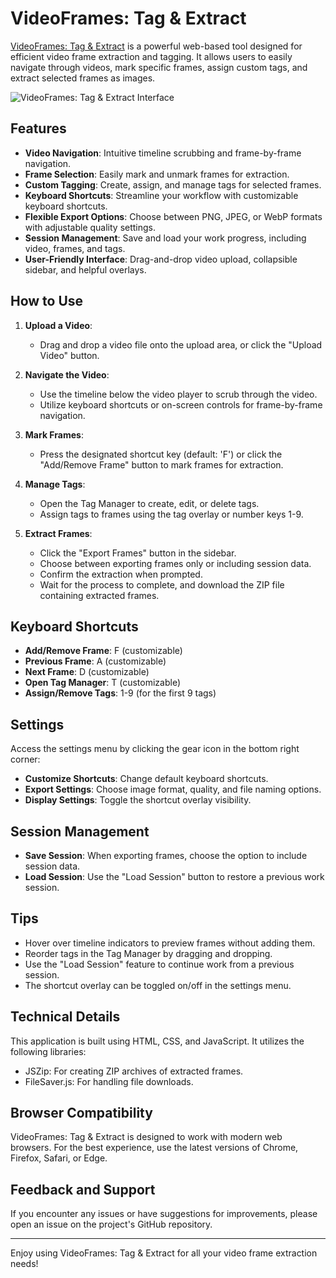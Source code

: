 # VideoFrames: Tag & Extract

<a href="https://dylansallred.github.io/VideoFrames-Tag-N-Extract/VideoFrames-Tag-N-Extract.html">VideoFrames: Tag & Extract</a> is a powerful web-based tool designed for efficient video frame extraction and tagging. It allows users to easily navigate through videos, mark specific frames, assign custom tags, and extract selected frames as images.

![VideoFrames: Tag & Extract Interface](images/main-interface.gif)


## Features

- **Video Navigation**: Intuitive timeline scrubbing and frame-by-frame navigation.
- **Frame Selection**: Easily mark and unmark frames for extraction.
- **Custom Tagging**: Create, assign, and manage tags for selected frames.
- **Keyboard Shortcuts**: Streamline your workflow with customizable keyboard shortcuts.
- **Flexible Export Options**: Choose between PNG, JPEG, or WebP formats with adjustable quality settings.
- **Session Management**: Save and load your work progress, including video, frames, and tags.
- **User-Friendly Interface**: Drag-and-drop video upload, collapsible sidebar, and helpful overlays.

## How to Use

1. **Upload a Video**: 
   - Drag and drop a video file onto the upload area, or click the "Upload Video" button.

2. **Navigate the Video**:
   - Use the timeline below the video player to scrub through the video.
   - Utilize keyboard shortcuts or on-screen controls for frame-by-frame navigation.

3. **Mark Frames**:
   - Press the designated shortcut key (default: 'F') or click the "Add/Remove Frame" button to mark frames for extraction.

4. **Manage Tags**:
   - Open the Tag Manager to create, edit, or delete tags.
   - Assign tags to frames using the tag overlay or number keys 1-9.

5. **Extract Frames**:
   - Click the "Export Frames" button in the sidebar.
   - Choose between exporting frames only or including session data.
   - Confirm the extraction when prompted.
   - Wait for the process to complete, and download the ZIP file containing extracted frames.

## Keyboard Shortcuts

- **Add/Remove Frame**: F (customizable)
- **Previous Frame**: A (customizable)
- **Next Frame**: D (customizable)
- **Open Tag Manager**: T (customizable)
- **Assign/Remove Tags**: 1-9 (for the first 9 tags)

## Settings

Access the settings menu by clicking the gear icon in the bottom right corner:

- **Customize Shortcuts**: Change default keyboard shortcuts.
- **Export Settings**: Choose image format, quality, and file naming options.
- **Display Settings**: Toggle the shortcut overlay visibility.

## Session Management

- **Save Session**: When exporting frames, choose the option to include session data.
- **Load Session**: Use the "Load Session" button to restore a previous work session.

## Tips

- Hover over timeline indicators to preview frames without adding them.
- Reorder tags in the Tag Manager by dragging and dropping.
- Use the "Load Session" feature to continue work from a previous session.
- The shortcut overlay can be toggled on/off in the settings menu.

## Technical Details

This application is built using HTML, CSS, and JavaScript. It utilizes the following libraries:

- JSZip: For creating ZIP archives of extracted frames.
- FileSaver.js: For handling file downloads.

## Browser Compatibility

VideoFrames: Tag & Extract is designed to work with modern web browsers. For the best experience, use the latest versions of Chrome, Firefox, Safari, or Edge.

## Feedback and Support

If you encounter any issues or have suggestions for improvements, please open an issue on the project's GitHub repository.

---

Enjoy using VideoFrames: Tag & Extract for all your video frame extraction needs!